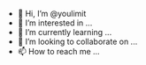 - 👋 Hi, I’m @youlimit
- 👀 I’m interested in ...
- 🌱 I’m currently learning ...
- 💞️ I’m looking to collaborate on ...
- 📫 How to reach me ...

<!---
youlimit/youlimit is a ✨ special ✨ repository because its `README.md` (this file) appears on your GitHub profile.
You can click the Preview link to take a look at your changes.
--->
